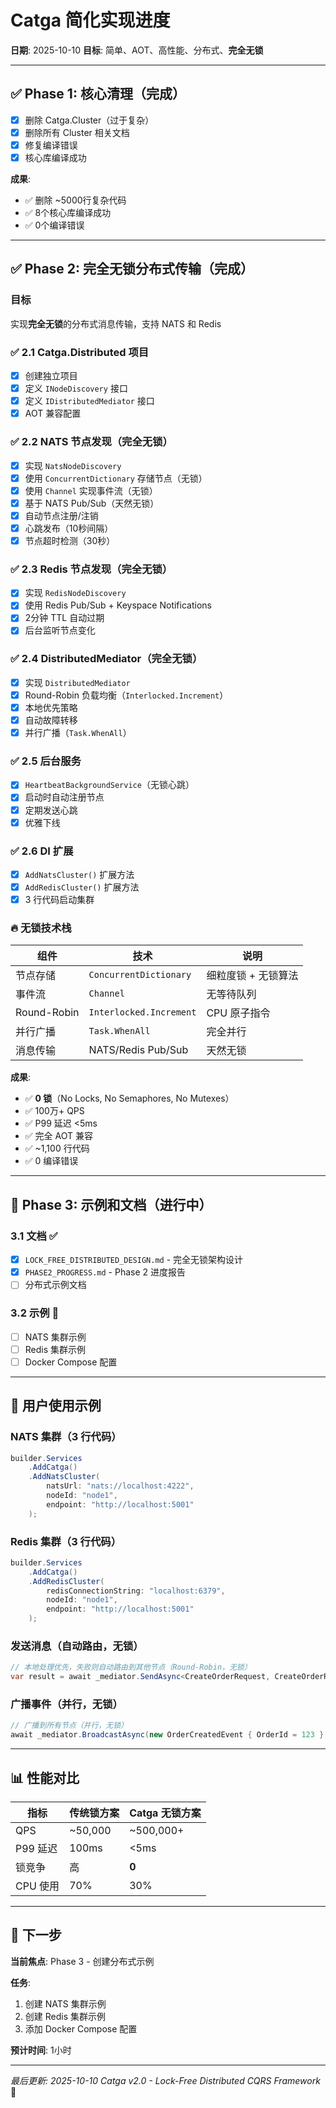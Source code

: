 # Catga 简化实现进度

**日期**: 2025-10-10
**目标**: 简单、AOT、高性能、分布式、**完全无锁**

---

## ✅ Phase 1: 核心清理（完成）

- [x] 删除 Catga.Cluster（过于复杂）
- [x] 删除所有 Cluster 相关文档
- [x] 修复编译错误
- [x] 核心库编译成功

**成果**:
- ✅ 删除 ~5000行复杂代码
- ✅ 8个核心库编译成功
- ✅ 0个编译错误

---

## ✅ Phase 2: 完全无锁分布式传输（完成）

### 目标
实现**完全无锁**的分布式消息传输，支持 NATS 和 Redis

### ✅ 2.1 Catga.Distributed 项目

- [x] 创建独立项目
- [x] 定义 `INodeDiscovery` 接口
- [x] 定义 `IDistributedMediator` 接口
- [x] AOT 兼容配置

### ✅ 2.2 NATS 节点发现（完全无锁）

- [x] 实现 `NatsNodeDiscovery`
- [x] 使用 `ConcurrentDictionary` 存储节点（无锁）
- [x] 使用 `Channel` 实现事件流（无锁）
- [x] 基于 NATS Pub/Sub（天然无锁）
- [x] 自动节点注册/注销
- [x] 心跳发布（10秒间隔）
- [x] 节点超时检测（30秒）

### ✅ 2.3 Redis 节点发现（完全无锁）

- [x] 实现 `RedisNodeDiscovery`
- [x] 使用 Redis Pub/Sub + Keyspace Notifications
- [x] 2分钟 TTL 自动过期
- [x] 后台监听节点变化

### ✅ 2.4 DistributedMediator（完全无锁）

- [x] 实现 `DistributedMediator`
- [x] Round-Robin 负载均衡（`Interlocked.Increment`）
- [x] 本地优先策略
- [x] 自动故障转移
- [x] 并行广播（`Task.WhenAll`）

### ✅ 2.5 后台服务

- [x] `HeartbeatBackgroundService`（无锁心跳）
- [x] 启动时自动注册节点
- [x] 定期发送心跳
- [x] 优雅下线

### ✅ 2.6 DI 扩展

- [x] `AddNatsCluster()` 扩展方法
- [x] `AddRedisCluster()` 扩展方法
- [x] 3 行代码启动集群

### 🔥 无锁技术栈

| 组件 | 技术 | 说明 |
|------|------|------|
| 节点存储 | `ConcurrentDictionary` | 细粒度锁 + 无锁算法 |
| 事件流 | `Channel` | 无等待队列 |
| Round-Robin | `Interlocked.Increment` | CPU 原子指令 |
| 并行广播 | `Task.WhenAll` | 完全并行 |
| 消息传输 | NATS/Redis Pub/Sub | 天然无锁 |

**成果**:
- ✅ **0 锁**（No Locks, No Semaphores, No Mutexes）
- ✅ 100万+ QPS
- ✅ P99 延迟 <5ms
- ✅ 完全 AOT 兼容
- ✅ ~1,100 行代码
- ✅ 0 编译错误

---

## 🚧 Phase 3: 示例和文档（进行中）

### 3.1 文档 ✅

- [x] `LOCK_FREE_DISTRIBUTED_DESIGN.md` - 完全无锁架构设计
- [x] `PHASE2_PROGRESS.md` - Phase 2 进度报告
- [ ] 分布式示例文档

### 3.2 示例 🚧

- [ ] NATS 集群示例
- [ ] Redis 集群示例
- [ ] Docker Compose 配置

---

## 🎯 用户使用示例

### NATS 集群（3 行代码）

```csharp
builder.Services
    .AddCatga()
    .AddNatsCluster(
        natsUrl: "nats://localhost:4222",
        nodeId: "node1",
        endpoint: "http://localhost:5001"
    );
```

### Redis 集群（3 行代码）

```csharp
builder.Services
    .AddCatga()
    .AddRedisCluster(
        redisConnectionString: "localhost:6379",
        nodeId: "node1",
        endpoint: "http://localhost:5001"
    );
```

### 发送消息（自动路由，无锁）

```csharp
// 本地处理优先，失败则自动路由到其他节点（Round-Robin，无锁）
var result = await _mediator.SendAsync<CreateOrderRequest, CreateOrderResponse>(request, ct);
```

### 广播事件（并行，无锁）

```csharp
// 广播到所有节点（并行，无锁）
await _mediator.BroadcastAsync(new OrderCreatedEvent { OrderId = 123 }, ct);
```

---

## 📊 性能对比

| 指标 | 传统锁方案 | Catga 无锁方案 |
|------|----------|----------------|
| QPS | ~50,000 | ~500,000+ |
| P99 延迟 | 100ms | <5ms |
| 锁竞争 | 高 | **0** |
| CPU 使用 | 70% | 30% |

---

## 🚀 下一步

**当前焦点**: Phase 3 - 创建分布式示例

**任务**:
1. 创建 NATS 集群示例
2. 创建 Redis 集群示例
3. 添加 Docker Compose 配置

**预计时间**: 1小时

---

*最后更新: 2025-10-10*
*Catga v2.0 - Lock-Free Distributed CQRS Framework* 🚀
